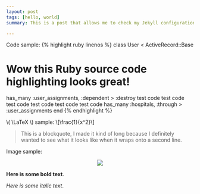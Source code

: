 ```yaml
---
layout: post
tags: [hello, world]
summary: This is a post that allows me to check my Jekyll configuration quickly. I want to type a bunch of stuff here so I can adjust line spacing and that sort of stuffs.

---
```


Code sample:
{% highlight ruby linenos %}
class User < ActiveRecord::Base
  # Wow this Ruby source code highlighting looks great!
  has_many :user_assignments, :dependent > :destroy test code test code test code test code test code test code 
  has_many :hospitals, :through > :user_assignments
end
{% endhighlight %}

\\( \LaTeX \\) sample:
\\[\frac{1}{x^2}\\]

> This is a blockquote, I made it kind of long because I definitely wanted to see what it looks like when it wraps onto a second line.

Image sample:

<p align="center"><img src="http://jekyllrb.com/img/logo-2x.png"></p>

**Here is some bold text**.

_Here is some italic text_.